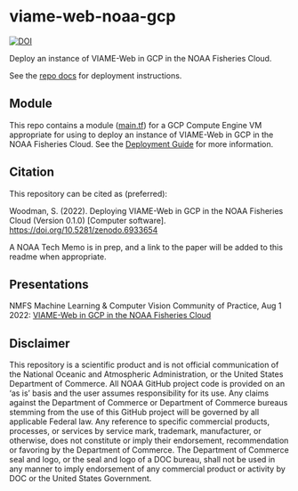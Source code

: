 # viame-web-noaa-gcp

[![DOI](https://zenodo.org/badge/513325539.svg)](https://zenodo.org/badge/latestdoi/513325539)

Deploy an instance of VIAME-Web in GCP in the NOAA Fisheries Cloud.

See the [repo docs](https://us-amlr.github.io/viame-web-noaa-gcp/) for deployment instructions.

## Module

This repo contains a module ([main.tf](main.tf)) for a GCP Compute Engine VM appropriate for using to deploy an instance of VIAME-Web in GCP in the NOAA Fisheries Cloud. See the [Deployment Guide](https://us-amlr.github.io/viame-web-noaa-gcp/deployment-general/) for more information.

## Citation

This repository can be cited as (preferred): 

Woodman, S. (2022). Deploying VIAME-Web in GCP in the NOAA Fisheries Cloud (Version 0.1.0) [Computer software]. https://doi.org/10.5281/zenodo.6933654

A NOAA Tech Memo is in prep, and a link to the paper will be added to this readme when appropriate.

## Presentations

NMFS Machine Learning & Computer Vision Community of Practice, Aug 1 2022: [VIAME-Web in GCP in the NOAA Fisheries Cloud](https://docs.google.com/presentation/d/1x2f5r2Yzbo5MNnkkKZxHAxsX6gaMX4JkT8AgJBGfSB0/edit?usp=sharing)

## Disclaimer

This repository is a scientific product and is not official communication of the National Oceanic and Atmospheric Administration, or the United States Department of Commerce. All NOAA GitHub project code is provided on an ‘as is’ basis and the user assumes responsibility for its use. Any claims against the Department of Commerce or Department of Commerce bureaus stemming from the use of this GitHub project will be governed by all applicable Federal law. Any reference to specific commercial products, processes, or services by service mark, trademark, manufacturer, or otherwise, does not constitute or imply their endorsement, recommendation or favoring by the Department of Commerce. The Department of Commerce seal and logo, or the seal and logo of a DOC bureau, shall not be used in any manner to imply endorsement of any commercial product or activity by DOC or the United States Government.

